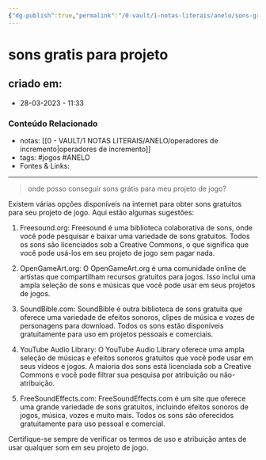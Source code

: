 ```yaml
---
{"dg-publish":true,"permalink":"/0-vault/1-notas-literais/anelo/sons-gratis-para-projeto/","tags":["jogos","ANELO"],"dgHomeLink":true,"dgShowLocalGraph":true,"dgShowFileTree":true,"dgEnableSearch":true,"noteIcon":""}
---
```


# sons gratis para projeto

## criado em: 
-  28-03-2023 - 11:33

### Conteúdo Relacionado
- notas: [[0 - VAULT/1 NOTAS LITERAIS/ANELO/operadores  de incremento\|operadores  de incremento]]
- tags: #jogos #ANELO 
- Fontes & Links: 

---

>onde posso conseguir sons grátis para meu projeto de jogo?

Existem várias opções disponíveis na internet para obter sons gratuitos para seu projeto de jogo. Aqui estão algumas sugestões:

1.  Freesound.org: Freesound é uma biblioteca colaborativa de sons, onde você pode pesquisar e baixar uma variedade de sons gratuitos. Todos os sons são licenciados sob a Creative Commons, o que significa que você pode usá-los em seu projeto de jogo sem pagar nada.
    
2.  OpenGameArt.org: O OpenGameArt.org é uma comunidade online de artistas que compartilham recursos gratuitos para jogos. Isso inclui uma ampla seleção de sons e músicas que você pode usar em seus projetos de jogos.
    
3.  SoundBible.com: SoundBible é outra biblioteca de sons gratuita que oferece uma variedade de efeitos sonoros, clipes de música e vozes de personagens para download. Todos os sons estão disponíveis gratuitamente para uso em projetos pessoais e comerciais.
    
4.  YouTube Audio Library: O YouTube Audio Library oferece uma ampla seleção de músicas e efeitos sonoros gratuitos que você pode usar em seus vídeos e jogos. A maioria dos sons está licenciada sob a Creative Commons e você pode filtrar sua pesquisa por atribuição ou não-atribuição.
    
5.  FreeSoundEffects.com: FreeSoundEffects.com é um site que oferece uma grande variedade de sons gratuitos, incluindo efeitos sonoros de jogos, música, vozes e muito mais. Todos os sons são oferecidos gratuitamente para uso pessoal e comercial.
    

Certifique-se sempre de verificar os termos de uso e atribuição antes de usar qualquer som em seu projeto de jogo.